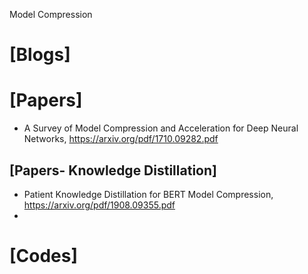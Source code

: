 Model Compression

# [Blogs]

# [Papers]
+ A Survey of Model Compression and Acceleration for Deep Neural Networks, https://arxiv.org/pdf/1710.09282.pdf

## [Papers- Knowledge Distillation]
+ Patient Knowledge Distillation for BERT Model Compression, https://arxiv.org/pdf/1908.09355.pdf
+ 



# [Codes]
